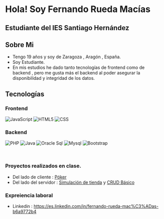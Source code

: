 <h1>Hola! Soy Fernando Rueda Macías</h1>
<h2>Estudiante del IES Santiago Hernández</h2>

## Sobre Mi
- Tengo 19 años y soy de Zaragoza , Aragón , España.
- Soy Estudiante.
- En mis estudios he dado tanto tecnologías de frontend como de backend , pero me gusta más el backend al poder asegurar la disponibilidad y integridad de los datos.

## Tecnologías 
  ### Frontend
  ![JavaScript](https://img.shields.io/badge/JavaScript-yellow?style=for-the-badge)
  ![HTML5](https://img.shields.io/badge/HTML-orange?style=for-the-badge)
  ![CSS](https://img.shields.io/badge/CSS-blue?style=for-the-badge)
  
  ### Backend
  ![PHP](https://img.shields.io/badge/PHP-blue?style=for-the-badge)
  ![Java](https://img.shields.io/badge/Java-orange?style=for-the-badge)
  ![Oracle Sql](https://img.shields.io/badge/Oracle-F80000?style=for-the-badge)
  ![Mysql](https://img.shields.io/badge/MySQL-4479A1?style=for-the-badge)
  ![Bootstrap](https://img.shields.io/badge/Bootstrap-563D7C?style=for-the-badge)

   <br>

### Proyectos realizados en clase.
 - Del lado de cliente : [Póker](https://github.com/FernandoRuedaMacias/Pokerjs)
 - Del lado del servidor : [Simulación de tienda](https://github.com/FernandoRuedaMacias/TrabajoDWS) y [CRUD Básico](https://github.com/FernandoRuedaMacias/CRUD-Basico-Laravel)

### Expreiencia laboral
 -  Linkedin : https://es.linkedin.com/in/fernando-rueda-mac%C3%ADas-b6a9772b4


